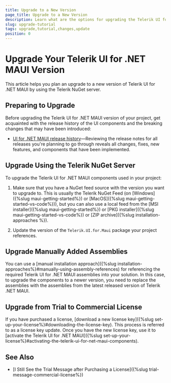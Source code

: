 ```yaml
---
title: Upgrade to a New Version
page_title: Upgrade to a New Version
description: Learn what are the options for upgrading the Telerik UI for .NET MAUI packages to a new version.
slug: upgrade-tutorial
tags: upgrade,tutorial,changes,update
position: 0
---
```


# Upgrade Your Telerik UI for .NET MAUI Version

This article helps you plan an upgrade to a new version of Telerik UI for .NET MAUI by using the Telerik NuGet server.

## Preparing to Upgrade

Before upgrading the Telerik UI for .NET MAUI version of your project, get acquainted with the release history of the UI components and the breaking changes that may have been introduced:

* <a href="https://www.telerik.com/support/whats-new/maui-ui/release-history" target="_blank">UI for .NET MAUI release history</a>&mdash;Reviewing the release notes for all releases you're planning to go through reveals all changes, fixes, new features, and components that have been implemented.

## Upgrade Using the Telerik NuGet Server

To upgrade the Telerik UI for .NET MAUI components used in your project:

1. Make sure that you have a NuGet feed source with the version you want to upgrade to. This is usually the Telerik NuGet Feed (on [Windows]({%slug maui-getting-started%}) or [MacOS]({%slug maui-getting-started-vs-code%})), but you can also use a local feed from the [MSI installer]({%slug maui-getting-started%}) or [PKG installer]({%slug maui-getting-started-vs-code%}) or [ZIP archive]({%slug installation-approaches %}).

1. Update the version of the `Telerik.UI.for.Maui` package your project references.

## Upgrade Manually Added Assemblies

You can use a [manual installation approach]({%slug installation-approaches%}#manually-using-assembly-references) for referencing the required Telerik UI for .NET MAUI assemblies into your solution. In this case, to upgrade the components to a newer version, you need to replace the assemblies with the assemblies from the latest released version of Telerik .NET MAUI.

## Upgrade from Trial to Commercial License

If you have purchased a license, [download a new license key]({%slug set-up-your-license%}#downloading-the-license-key). This process is referred to as a license key update. Once you have the new license key, use it to [activate the Telerik UI for .NET MAUI]({%slug set-up-your-license%}#activating-the-telerik-ui-for-net-maui-components).

## See Also

- [I Still See the Trial Message after Purchasing a License]({%slug trial-message-commercial-license%})
